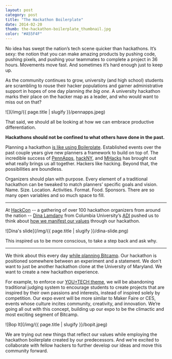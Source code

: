 ```yaml
---
layout: post
category: post
title: "The Hackathon Boilerplate"
date: 2014-02-20
thumb: the-hackathon-boilerplate_thumbnail.jpg
color: "#A55F4F"
---
```


No idea has swept the nation’s tech scene quicker than hackathons. It’s sexy: the notion that you can make amazing products by pushing code, pushing pixels, and pushing your teammates to complete a project in 36 hours. Movements move fast. And sometimes it’s hard enough just to keep up.

As the community continues to grow, university (and high school) students are scrambling to rouse their hacker populations and garner administrative support in hopes of one day planning *the big one*. A university hackathon marks their place on the hacker map as a leader, and who would want to miss out on that?

![](/img/{{ page.title | slugify }}/pennapps.jpeg)

That said, we should all be looking at how we can embrace productive differentiation.

**Hackathons should not be confined to what others have done in the past.**

Planning a hackathon [is like using Boilerplate](https://html5boilerplate.com/). Established events over the past couple years give new planners a framework to build on top of. The incredible success of [PennApps](https://pennapps.com/), [hackNY](https://hackny.org/), and [MHacks](https://mhacks.org/) has brought out what really brings us all together. Hackers like hacking. Beyond that, the possibilities are boundless.

Organizers should plan with purpose. Every element of a traditional hackathon can be tweaked to match planners’ specific goals and vision. Name. Size. Location. Activities. Format. Food. Sponsors. There are so many open variables and so much space to fill.

---

At [HackCon](https://hackcon.io/) -- a gathering of over 100 hackathon organizers from around the nation -- [Dina Lamdany](https://twitter.com/dlamdany) from Columbia University’s [ADI](https://adicu.org/) pushed us to think about [how we manifest our values](https://www.columbia.edu/~dtl2117/hack) through our hackathon.

![Dina's slide](/img/{{ page.title | slugify }}/dina-slide.png)

This inspired us to be more conscious, to take a step back and ask why.

---

We think about this every day [while planning Bitcamp](https://bitca.mp/). Our hackathon is positioned somewhere between an experiment and a statement. We don't want to just be another hackathon clone at the University of Maryland. We want to create a new hackathon experience.

For example, to enforce our [YOU+TECH theme](https://twitter.com/search?q=%23plustech), we will be abandoning traditional judging system to encourage students to create projects that are inspired by their own passions and interests, instead of inspired solely by competition. Our expo event will be more similar to Maker Faire or CES, events whose culture incites community, creativity, and innovation. We’re going all out with this concept, building up our expo to be the climactic and most exciting segment of Bitcamp.

![Bop It](/img/{{ page.title | slugify }}/bopit.jpeg)

We are trying out new things that reflect our values while employing the hackathon boilerplate created by our predecessors. And we’re excited to collaborate with fellow hackers to further develop our ideas and move this community forward.
